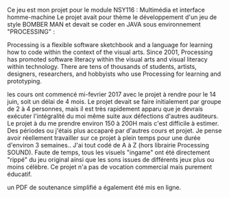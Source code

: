 Ce jeu est mon projet pour le module NSY116 : Multimédia et interface homme-machine
Le projet avait pour thème le développement d'un jeu de style BOMBER MAN et devait se coder en JAVA sous environnement "PROCESSING" : 

Processing is a flexible software sketchbook and a language for learning how to code within the context of the visual arts. Since 2001, Processing has promoted software literacy within the visual arts and visual literacy within technology. There are tens of thousands of students, artists, designers, researchers, and hobbyists who use Processing for learning and prototyping.


les cours ont commencé mi-fevrier 2017 avec le projet à rendre pour le 14 juin, soit un délai de 4 mois.
Le projet devait se faire initialement par groupe de 2 à 4 personnes, mais il est très rapidement apparu que je devrais exécuter l'intégralité du moi même suite aux défections d'autres auditeurs.
Le projet à du me prendre environ 150 à 200H mais c'est difficile à estimer. Des périodes ou j'étais plus accaparé par d'autres cours et projet. Je pense avoir réellement travailler sur ce projet à plein temps pour une durée d'environ 3 semaines..
J'ai tout codé de A à Z (hors librairie Processing SOUND).
Faute de temps, tous les visuels "ingame" ont été directement "rippé" du jeu original ainsi que les sons issues de différents jeux plus ou moins célèbre.
Ce projet n'a pas de vocation commercial mais purement éducatif.


un PDF de soutenance simplifié a également été mis en ligne.
